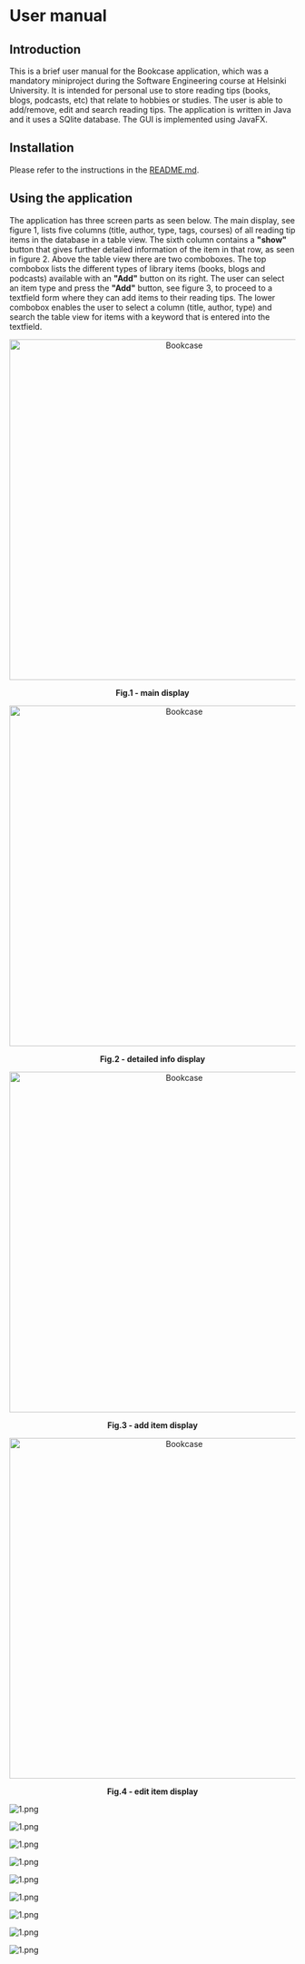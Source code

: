 # User manual

## Introduction

This is a brief user manual for the Bookcase application, which was a mandatory miniproject during the Software Engineering course at Helsinki University. It is intended for personal use to store reading tips (books, blogs, podcasts, etc) that relate to hobbies or studies. The user is able to add/remove, edit and search reading tips. The application is written in Java and it uses a SQlite database. The GUI is implemented using JavaFX.

## Installation

Please refer to the instructions in the [README.md](https://github.com/nothros/ohtu-miniprojekti2021/blob/main/README.md).

## Using the application

The application has three screen parts as seen below. The main display, see figure 1, lists five columns (title, author, type, tags, courses) of all reading tip items in the database in a table view. The sixth column contains a **"show"** button that gives further detailed information of the item in that row, as seen in figure 2. Above the table view there are two comboboxes. The top combobox lists the different types of library items (books, blogs and podcasts) available with an **"Add"** button on its right. The user can select an item type and press the **"Add"** button, see figure 3, to proceed to a textfield form where they can add items to their reading tips. The lower combobox enables the user to select a column (title, author, type) and search the table view for items with a keyword that is entered into the textfield.

<p align="center">
  <img width="600" src="https://github.com/Ozath/dummy/blob/main/img/1.PNG" alt="Bookcase">
</p>
<p align="center"> <strong>Fig.1 - main display</strong></p>

<p align="center">
  <img width="600" src="https://github.com/Ozath/dummy/blob/main/img/2.PNG" alt="Bookcase">
</p>
<p align="center"> <strong>Fig.2 - detailed info display</strong></p>

<p align="center">
  <img width="600" src="https://github.com/Ozath/dummy/blob/main/img/3.PNG" alt="Bookcase">
</p>
<p align="center"> <strong>Fig.3 - add item display</strong></p>

<p align="center">
  <img width="600" src="https://github.com/Ozath/dummy/blob/main/img/4.PNG" alt="Bookcase">
</p>
<p align="center"> <strong>Fig.4 - edit item display</strong></p>

![1.png](https://github.com/Ozath/dummy/blob/main/img/1.PNG)


![1.png](https://github.com/Ozath/dummy/blob/main/img/2.PNG)

![1.png](https://github.com/Ozath/dummy/blob/main/img/3.PNG)

![1.png](https://github.com/Ozath/dummy/blob/main/img/4.PNG)

![1.png](https://github.com/Ozath/dummy/blob/main/img/5.PNG)

![1.png](https://github.com/Ozath/dummy/blob/main/img/6.PNG)

![1.png](https://github.com/Ozath/dummy/blob/main/img/7.PNG)

![1.png](https://github.com/Ozath/dummy/blob/main/img/8.PNG)

![1.png](https://github.com/Ozath/dummy/blob/main/img/9.PNG)
